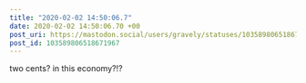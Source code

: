 ```yaml
---
title: "2020-02-02 14:50:06.7"
date: 2020-02-02 14:50:06.70 +00
post_uri: https://mastodon.social/users/gravely/statuses/103589806518671967
post_id: 103589806518671967
---
```

two cents? in this economy?!?


